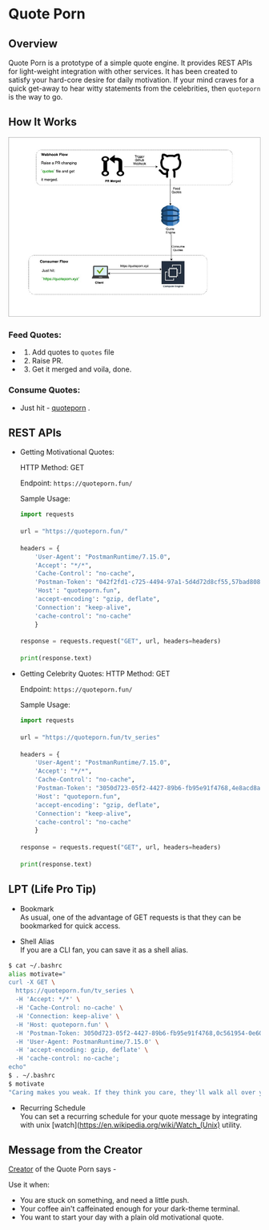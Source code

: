 # Quote Porn

## Overview

Quote Porn is a prototype of a simple quote engine. It provides REST APIs for light-weight integration with other services.
It has been created to satisfy your hard-core desire for daily motivation. If your mind craves for a quick get-away to hear
witty statements from the celebrities, then `quoteporn` is the way to go.

## How It Works  
![alt text](https://raw.githubusercontent.com/jayeshathila/quoteporn/master/quoteporn.jpg)

### Feed Quotes:
- 1. Add quotes to `quotes` file
- 2. Raise PR.
- 3. Get it merged and voila, done.
### Consume Quotes:
- Just hit - [quoteporn](https://quoteporn.fun) .

## REST APIs 

- Getting Motivational Quotes:
  
  HTTP Method: GET 
  
  Endpoint: `https://quoteporn.fun/`
  
  Sample Usage:
    ```python
    import requests
    
    url = "https://quoteporn.fun/"
    
    headers = {
        'User-Agent': "PostmanRuntime/7.15.0",
        'Accept': "*/*",
        'Cache-Control': "no-cache",
        'Postman-Token': "042f2fd1-c725-4494-97a1-5d4d72d8cf55,57bad808-b1e6-44cc-abb8-d2c28d9deeaf",
        'Host': "quoteporn.fun",
        'accept-encoding': "gzip, deflate",
        'Connection': "keep-alive",
        'cache-control': "no-cache"
        }
    
    response = requests.request("GET", url, headers=headers)
    
    print(response.text)
    ```
    
- Getting Celebrity Quotes:
  HTTP Method: GET 
  
  Endpoint: `https://quoteporn.fun/`
  
  Sample Usage:
    ```python
    import requests
    
    url = "https://quoteporn.fun/tv_series"
    
    headers = {
        'User-Agent': "PostmanRuntime/7.15.0",
        'Accept': "*/*",
        'Cache-Control': "no-cache",
        'Postman-Token': "3050d723-05f2-4427-89b6-fb95e91f4768,4e8acd8a-3627-47a1-b680-83ae3efe3bc8",
        'Host': "quoteporn.fun",
        'accept-encoding': "gzip, deflate",
        'Connection': "keep-alive",
        'cache-control': "no-cache"
        }
    
    response = requests.request("GET", url, headers=headers)
    
    print(response.text)
    ```

## LPT (Life Pro Tip)

- Bookmark  
As usual, one of the advantage of GET requests is that they can be bookmarked for quick access.

- Shell Alias  
If you are a CLI fan, you can save it as a shell alias.
```bash  
$ cat ~/.bashrc
alias motivate="
curl -X GET \
  https://quoteporn.fun/tv_series \
  -H 'Accept: */*' \
  -H 'Cache-Control: no-cache' \
  -H 'Connection: keep-alive' \
  -H 'Host: quoteporn.fun' \
  -H 'Postman-Token: 3050d723-05f2-4427-89b6-fb95e91f4768,0c561954-0e60-40c4-a431-3d0e30a1af4f' \
  -H 'User-Agent: PostmanRuntime/7.15.0' \
  -H 'accept-encoding: gzip, deflate' \
  -H 'cache-control: no-cache';
echo"
$ . ~/.bashrc
$ motivate
"Caring makes you weak. If they think you care, they'll walk all over you. - Suits"
```   

- Recurring Schedule  
You can set a recurring schedule for your quote message by integrating with unix [watch](https://en.wikipedia.org/wiki/Watch_(Unix) utility.

## Message from the Creator 

[Creator](https://github.com/jayeshathila) of the Quote Porn says - 

Use it when:
- You are stuck on something, and need a little push.
- Your coffee ain't caffeinated enough for your dark-theme terminal.
- You want to start your day with a plain old motivational quote.
